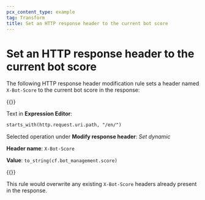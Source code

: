 ```yaml
---
pcx_content_type: example
tag: Transform
title: Set an HTTP response header to the current bot score
---
```


# Set an HTTP response header to the current bot score

The following HTTP response header modification rule sets a header named `X-Bot-Score` to the current bot score in the response:

{{<example>}}

Text in **Expression Editor**:

```txt
starts_with(http.request.uri.path, "/en/")
```

Selected operation under **Modify response header**: _Set dynamic_

**Header name**: `X-Bot-Score`

**Value**: `to_string(cf.bot_management.score)`

{{</example>}}

This rule would overwrite any existing `X-Bot-Score` headers already present in the response.